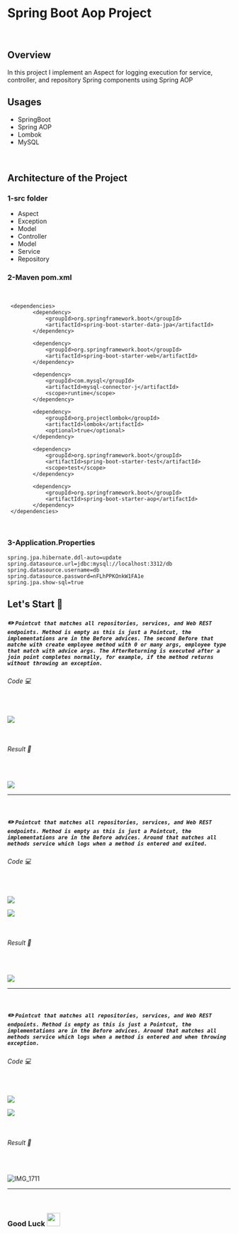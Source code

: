 # Spring Boot Aop Project
<br>

## Overview
 In this project I implement an Aspect for logging execution for service, controller, and repository Spring components using Spring AOP 
 <br>
 
## Usages
- SpringBoot
- Spring AOP
- Lombok
- MySQL
  
<br> 

## Architecture of the Project

 ### 1-src folder
 
   - Aspect
   - Exception
   - Model
   - Controller
   - Model
   - Service
   - Repository 
   
### 2-Maven pom.xml
<br> 
    
```
 <dependencies>
		<dependency>
			<groupId>org.springframework.boot</groupId>
			<artifactId>spring-boot-starter-data-jpa</artifactId>
		</dependency>

		<dependency>
			<groupId>org.springframework.boot</groupId>
			<artifactId>spring-boot-starter-web</artifactId>
		</dependency>

		<dependency>
			<groupId>com.mysql</groupId>
			<artifactId>mysql-connector-j</artifactId>
			<scope>runtime</scope>
		</dependency>

		<dependency>
			<groupId>org.projectlombok</groupId>
			<artifactId>lombok</artifactId>
			<optional>true</optional>
		</dependency>

		<dependency>
			<groupId>org.springframework.boot</groupId>
			<artifactId>spring-boot-starter-test</artifactId>
			<scope>test</scope>
		</dependency>

		<dependency>
			<groupId>org.springframework.boot</groupId>
			<artifactId>spring-boot-starter-aop</artifactId>
		</dependency>
 </dependencies>
 ```
<br>
 

### 3-Application.Properties

```
spring.jpa.hibernate.ddl-auto=update
spring.datasource.url=jdbc:mysql://localhost:3312/db
spring.datasource.username=db
spring.datasource.password=nFLhPPKOnkW1FA1e
spring.jpa.show-sql=true

 ```
 ## Let's Start :mechanical_arm:

##### :pencil2: `Pointcut that matches all repositories, services, and Web REST endpoints. Method is empty as this is just a Pointcut, the implementations are in the Before advices. The second Before that matche with create employee method with 0 or many args, employee type that match with advice args. The AfterReturning is executed after a join point completes normally, for example, if the method returns without throwing an exception.` 

###### Code :computer:

<br>

![](https://github.com/SaraKhild/spring-boot-aop/assets/67427643/5932b9b1-1862-40a0-88a9-f5f27c0388a8)

<br>

###### Result :star_struck:

<br>

![](https://github.com/SaraKhild/spring-boot-aop/assets/67427643/c0baa5e3-57f4-4a7d-add7-ee8d4e422a61)

---

<br>

##### :pencil2: `Pointcut that matches all repositories, services, and Web REST endpoints. Method is empty as this is just a Pointcut, the implementations are in the Before advices. Around that matches all methods service which logs when a method is entered and exited.` 

###### Code :computer:

<br>

![](https://github.com/SaraKhild/spring-boot-aop/assets/67427643/a3d4a7b2-18d7-4f65-a89a-dc4e49c16f2c)

![](https://github.com/SaraKhild/spring-boot-aop/assets/67427643/ceb208a9-ff27-4245-b40a-f884ff15ddc1)

<br>

###### Result :star_struck:

<br>

![](https://github.com/SaraKhild/spring-boot-aop/assets/67427643/f9c6f29c-407d-406f-956a-88c399eef8e1)

---

<br>

##### :pencil2: `Pointcut that matches all repositories, services, and Web REST endpoints. Method is empty as this is just a Pointcut, the implementations are in the Before advices. Around that matches all methods service which logs when a method is entered and when throwing exception.` 

###### Code :computer:

<br>

![](https://github.com/SaraKhild/spring-boot-aop/assets/67427643/519a3c41-b03f-4cd6-b868-79acd31df43e)

![](https://github.com/SaraKhild/spring-boot-aop/assets/67427643/2fe6dba5-6fcb-4c5b-be66-33008cbc9b32)

<br>

###### Result :star_struck:

<br>

![IMG_1711](https://github.com/SaraKhild/spring-boot-aop/assets/67427643/39f57424-3faa-402b-8e09-ae20bec4e780)
  
---
<br>

### Good Luck <img src="https://media.giphy.com/media/hvRJCLFzcasrR4ia7z/giphy.gif" width="30px"> 


